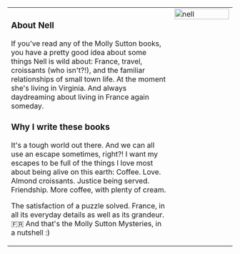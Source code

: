 <table>
<tr>
<td valign="top" width="66%">

### About Nell

If you've read any of the Molly Sutton books, you have a pretty good idea about some things Nell is wild about: France, travel, croissants (who isn't?!), and the familiar relationships of small town life. At the moment she's living in Virginia. And always daydreaming about living in France again someday.

### Why I write these books

It's a tough world out there. And we can all use an escape sometimes, right?!
I want my escapes to be full of the things I love most about being alive on this earth: Coffee. Love. Almond croissants.
Justice being served. Friendship. More coffee, with plenty of cream.

The satisfaction of a puzzle solved.
France, in all its everyday details as well as its grandeur. 🇫🇷
And that's the Molly Sutton Mysteries, in a nutshell :)

</td>
<td valign="top" width="25%">
  <img src="https://github.com/user-attachments/assets/d6dde598-5bdb-4423-8741-b29c3d544d62" alt="nell" width="100%">
</td>
</tr>
</table>
